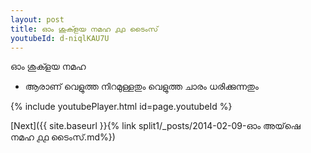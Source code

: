```yaml
---
layout: post
title: ഓം ശുക്ളയ നമഹ ൧൧ ടൈംസ്
youtubeId: d-niqlKAU7U
---
```

 
 
 ഓം ശുക്ളയ നമഹ 
 
 -  ആരാണ് വെളുത്ത നിറമുള്ളതും വെളുത്ത ചാരം ധരിക്കുന്നതും 
 
  
 
  
 
 
 
 
 
 


{% include youtubePlayer.html id=page.youtubeId %}
 
[Next]({{ site.baseurl }}{% link  split1/_posts/2014-02-09-ഓം അയ്‌ഷെ നമഹ ൧൧ ടൈംസ്.md%})
 
